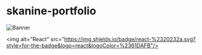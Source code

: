 # skanine-portfolio

![Banner](https://user-images.githubusercontent.com/96432017/167621938-3c9a278c-e284-44e5-8bf3-ef4a1dd5c72a.png)
<!-- <p align=”center”>
  <img width=”200" height=”200" src=”https://user-images.githubusercontent.com/96432017/167621938-3c9a278c-e284-44e5-8bf3-ef4a1dd5c72a.png"   alt=”my banner”>
</p> -->

<img alt=”React” src=”https://img.shields.io/badge/react-%2320232a.svg?style=for-the-badge&logo=react&logoColor=%2361DAFB"/>
